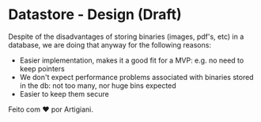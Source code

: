 # Datastore - Design (Draft)

Despite of the disadvantages of storing binaries (images, pdf's, etc) in a database,
we are doing that anyway for the following reasons:

 * Easier implementation, makes it a good fit for a MVP: e.g. no need to keep pointers
 * We don't expect performance problems associated with binaries stored in the db: not too many, nor huge bins expected
 * Easier to keep them secure


Feito com ❤️ por Artigiani.
